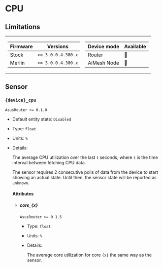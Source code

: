 # CPU

## Limitations

<table><tr><td>

|Firmware|          Versions|
|--------|------------------|
|Stock   |`>= 3.0.0.4.380.x`|
|Merlin  |`>= 3.0.0.4.380.x`|
</td><td>

|Device mode|    Available|
|-----------|-------------|
|Router     |:green_heart:|
|AiMesh Node|:green_heart:|
</td></tr></table>

## Sensor

### `{device}_cpu`

`AsusRouter >= 0.1.0`

-   Default entity state: `Disabled`
-   Type: `float`
-   Units: `%`
-   Details:

    The average CPU utilization over the last `t` seconds, where `t` is the time interval between fetching CPU data.

    The sensor requires 2 consecutive polls of data from the device to start showing an actual state. Until then, the sensor state will be reported as `unknown`.

    #### Attributes

    -   ##### core_{x}

        `AsusRouter >= 0.1.5`

        -   Type: `float`
        -   Units: `%`
        -   Details:

            The average core utilization for core `{x}` the same way as the sensor.
